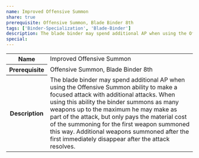 ```yaml
---
name: Improved Offensive Summon
share: true
prerequisite: Offensive Summon, Blade Binder 8th
tags: ['Binder-Specialization', 'Blade-Binder']
description: The blade binder may spend additional AP when using the Offensive Summon ability to make a focused attack with additional attacks. When using this ability the binder summons as many weapons up to the maximum he may make as part of the attack, but only pays the material cost of the summoning for the first weapon summoned this way. Additional weapons summoned after the first immediately disappear after the attack resolves.
special: 
---
```

<p><span style="overflow-x: auto;"><table><tbody><tr><th>Name</th><td>Improved Offensive Summon</td></tr><tr><th>Prerequisite</th><td>Offensive Summon, Blade Binder 8th</td></tr><tr><th>Description</th><td>The blade binder may spend additional AP when using the Offensive Summon ability to make a focused attack with additional attacks. When using this ability the binder summons as many weapons up to the maximum he may make as part of the attack, but only pays the material cost of the summoning for the first weapon summoned this way. Additional weapons summoned after the first immediately disappear after the attack resolves.</td></tr></tbody></table></span></p>